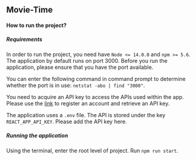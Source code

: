 ## Movie-Time

#### How to run the project?

##### Requirements
In order to run the project, you need have `Node <= 14.0.0` and `npm >= 5.6`. <br>
The application by default runs on port 3000. Before you run the application, please
ensure that you have the port available.

You can enter the following command in command prompt to determine whether the port
is in use: `netstat -abo | find "3000"`.

You need to acquire an API key to access the APIs used within the app. Please use 
the [link](https://developers.themoviedb.org/3/getting-started/introduction) to register an 
account and retrieve an API key. 

The application uses a `.env` file. The API is stored under the key `REACT_APP_API_KEY`.
Please add the API key here. 

##### Running the application

Using the terminal, enter the root level of project. Run `npm run start`.

 


